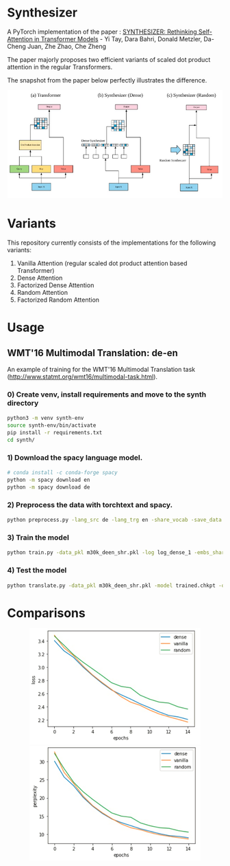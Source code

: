# Synthesizer
A PyTorch implementation of the paper : [SYNTHESIZER: Rethinking Self-Attention in Transformer Models](https://arxiv.org/abs/2005.00743) - Yi Tay, Dara Bahri, Donald Metzler, Da-Cheng Juan, Zhe Zhao, Che Zheng

The paper majorly proposes two efficient variants of scaled dot product attention in the regular Transformers.

The snapshot from the paper below perfectly illustrates the difference.

<p align="center">
<img src="https://github.com/10-zin/Synthesizer/blob/master/images/Synthesizer.jpeg" width="700">
</p>

# Variants

This repository currently consists of the implementations for the following variants:
1. Vanilla Attention (regular scaled dot product attention based Transformer)
2. Dense Attention
3. Factorized Dense Attention
4. Random Attention
5. Factorized Random Attention

# Usage

## WMT'16 Multimodal Translation: de-en

An example of training for the WMT'16 Multimodal Translation task (http://www.statmt.org/wmt16/multimodal-task.html).
### 0) Create venv, install requirements and move to the synth directory
```bash
python3 -m venv synth-env
source synth-env/bin/activate
pip install -r requirements.txt
cd synth/
```
### 1) Download the spacy language model.
```bash
# conda install -c conda-forge spacy 
python -m spacy download en
python -m spacy download de
```

### 2) Preprocess the data with torchtext and spacy.
```bash
python preprocess.py -lang_src de -lang_trg en -share_vocab -save_data m30k_deen_shr.pkl
```

### 3) Train the model
```bash
python train.py -data_pkl m30k_deen_shr.pkl -log log_dense_1 -embs_share_weight -proj_share_weight -label_smoothing -save_model trained_dense_1 -b 8 -warmup 128000 -n_head 2 -n_layers 2 -attn_type dense -epoch 25
```

### 4) Test the model
```bash
python translate.py -data_pkl m30k_deen_shr.pkl -model trained.chkpt -output prediction.txt
```

# Comparisons

<p align="center">
<img src="https://github.com/10-zin/Synthesizer/blob/master/images/loss-1.png" width="400">
<img src="https://github.com/10-zin/Synthesizer/blob/master/images/ppl-1.png" width="400">
</p>

<p align="center">

</p>
